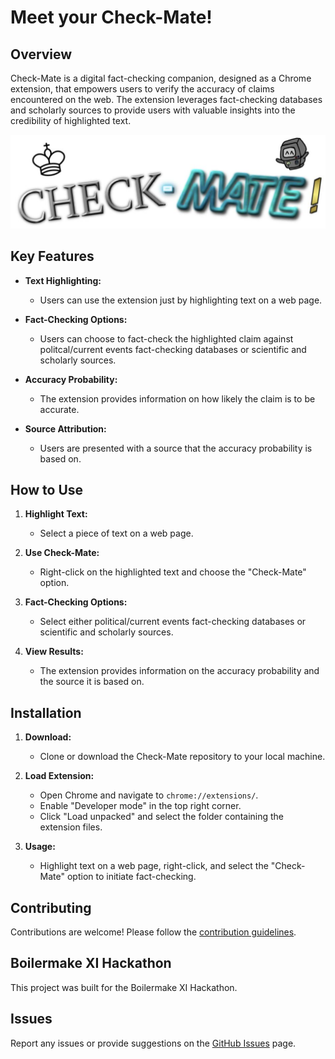 # Meet your Check-Mate!

## Overview

Check-Mate is a digital fact-checking companion, designed as a Chrome extension, that empowers users to verify the accuracy of claims encountered on the web. The extension leverages fact-checking databases and scholarly sources to provide users with valuable insights into the credibility of highlighted text.

![Check-Mate Logo](extension/images/logo.png)

## Key Features

- **Text Highlighting:**
  - Users can use the extension just by highlighting text on a web page.

- **Fact-Checking Options:**
  - Users can choose to fact-check the highlighted claim against politcal/current events fact-checking databases or scientific and scholarly sources.

- **Accuracy Probability:**
  - The extension provides information on how likely the claim is to be accurate.

- **Source Attribution:**
  - Users are presented with a source that the accuracy probability is based on.

## How to Use

1. **Highlight Text:**
   - Select a piece of text on a web page.

2. **Use Check-Mate:**
   - Right-click on the highlighted text and choose the "Check-Mate" option.

3. **Fact-Checking Options:**
   - Select either political/current events fact-checking databases or scientific and scholarly sources.

4. **View Results:**
   - The extension provides information on the accuracy probability and the source it is based on.

## Installation

1. **Download:**
   - Clone or download the Check-Mate repository to your local machine.

2. **Load Extension:**
   - Open Chrome and navigate to `chrome://extensions/`.
   - Enable "Developer mode" in the top right corner.
   - Click "Load unpacked" and select the folder containing the extension files.

3. **Usage:**
   - Highlight text on a web page, right-click, and select the "Check-Mate" option to initiate fact-checking.

## Contributing

Contributions are welcome! Please follow the [contribution guidelines](CONTRIBUTING.md).

## Boilermake XI Hackathon

This project was built for the Boilermake XI Hackathon.

## Issues

Report any issues or provide suggestions on the [GitHub Issues](https://github.com/your-username/check-mate-extension/issues) page.
